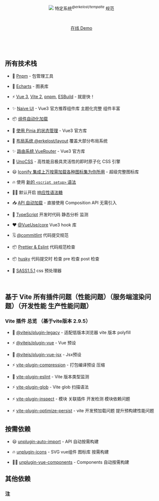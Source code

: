 <script setup>
import Adny from '@/components/Icon.vue'
</script>
<!-- <Adny /> -->
<p align='center'>
<img src="https://raw.githubusercontent.com/unocss/unocss/main/playground/public/icon-gray.svg" />
<!-- 快速地<sup><em>@erkelost/tempalte</em></sup> 创建 Web 应用 -->
特定系统<sup><em>@erkelost/tempalte</em></sup> 规范
<br> 
</p>

<br>

<p align='center'>
<a href="https://vitesse.netlify.app/">在线 Demo</a>
</p>

<br>

<p align='center'>
<!-- <b>简体中文</b> -->
</p>

<br>

## 所有技术栈

- 🚀 [Pnpm](https://pnpm.js.org/) - 包管理工具

- 🎨 [Echarts](https://echarts.apache.org/) - 图表库

- ⚡️ [Vue 3](https://github.com/vuejs/vue-next), [Vite 2](https://github.com/vitejs/vite), [pnpm](https://pnpm.js.org/), [ESBuild](https://github.com/evanw/esbuild) - 就是快！

<!-- - 🗂 [基于文件的路由]() -->

- ✨ [Naive UI](https://www.naiveui.com/zh-CN/light) - Vue3 官方推荐组件库 主题化完整 组件丰富

- 📦 [组件自动化加载]()

- 🍍 [使用 Pinia 的状态管理](https://pinia.esm.dev/) - Vue3 官方库

- 📑 [布局系统 @erkelost/layout]() 覆盖大部分布局系统

- ✨ [路由系统 VueRouter](4.x) - Vue3 官方库

- 🎨 [UnoCSS](https://github.com/unocss/unocss) - 高性能且极具灵活性的即时原子化 CSS 引擎

- 😃 [Iconify 集成上万按需加载各种图标集为你所用](https://github.com/antfu/unocss/tree/main/packages/preset-icons) - 超级完整图标库

- 🔥 使用 [新的 `<script setup>` 语法](https://github.com/vuejs/rfcs/pull/227)

- 🤙🏻 默认开启 [响应性语法糖](https://vuejs.org/guide/extras/reactivity-transform.html)

- 📥 [API 自动加载](https://github.com/antfu/unplugin-auto-import) - 直接使用 Composition API 无需引入

- 🦾 [TypeScript]() 开发时代码 静态分析 监测

- ❤️ [@VueUse/core]() Vue3 hook 库

- 🗓️ [@commitlint]() 代码提交规范

- 📦 [Prettier & Eslint]() 代码规范检查

- 📦 [husky]() 代码提交时 检查 pre 检查 post 检查

- 🍔 [SASS1.5.1]() css 预处理器

<!-- - ⚙️ 结合 [GitHub Actions](https://github.com/features/actions)，使用 [Vitest](https://github.com/vitest-dev/vitest) 进行单元测试, [Cypress](https://cypress.io/) 进行 E2E 测试 -->

<!-- - ☁️ 零配置部署 Netlify -->

<br>

<!-- ## 预配置

### UI 框架

- [UnoCSS](https://github.com/antfu/unocss) - 高性能且极具灵活性的即时原子化 CSS 引擎 (需要测试 和 Naive ui 合并引发的问题)


- [NaiveUI]() - 主题化 完整 Vue3组件库

### Icons

- [Iconify](https://iconify.design) - 使用任意的图标集，浏览：[🔍Icônes](https://icones.netlify.app/)
- [UnoCSS 的纯 CSS 图标方案](https://github.com/antfu/unocss/tree/main/packages/preset-icons)

### 插件 继承大部分vite插件及其使用方式

- [Vue Router](https://github.com/vuejs/vue-router)
  - [`vite-plugin-pages`](https://github.com/hannoeru/vite-plugin-pages) - 以文件系统为基础的路由
  - [`vite-plugin-vue-layouts`](https://github.com/JohnCampionJr/vite-plugin-vue-layouts) - 页面布局系统
- [Pinia](https://pinia.esm.dev) - 直接的, 类型安全的, 使用 Composition api 的轻便灵活的 Vue 状态管理
- [`unplugin-vue-components`](https://github.com/antfu/unplugin-vue-components) - 自动加载组件
- [`unplugin-auto-import`](https://github.com/antfu/unplugin-auto-import) - 直接使用 Composition API 等，无需导入
- [`vite-plugin-md`](https://github.com/antfu/vite-plugin-md) - Markdown 作为组件，也可以让组件在 Markdown 中使用
- [Vue I18n](https://github.com/intlify/vue-i18n-next) - 国际化
- [VueUse](https://github.com/antfu/vueuse) - 实用的 Composition API 工具合集

### 编码风格

- 使用 Composition API 地 [`<script setup>` SFC 语法](https://github.com/vuejs/rfcs/pull/227)

### 开发工具

- [TypeScript](https://www.typescriptlang.org/)
- [Vitest](https://github.com/vitest-dev/vitest) - 基于 Vite 的单元测试框架
- [pnpm](https://pnpm.js.org/) - 快, 节省磁盘空间的包管理器
- [Netlify](https://www.netlify.com/) - 零配置的部署
- [VS Code 扩展]()
  - [Vite](https://marketplace.visualstudio.com/items?itemName=antfu.vite) - 自动启动 Vite 服务器
  - [Volar](https://marketplace.visualstudio.com/items?itemName=johnsoncodehk.volar) - Vue 3 `<script setup>` IDE 支持
  - [Iconify IntelliSense](https://marketplace.visualstudio.com/items?itemName=antfu.iconify) - 图标内联显示和自动补全
  - [i18n Ally](https://marketplace.visualstudio.com/items?itemName=lokalise.i18n-ally) - 多合一的 I18n 支持
  - [ESLint](https://marketplace.visualstudio.com/items?itemName=dbaeumer.vscode-eslint) -->

<!-- ## 现在可以试试!

> Vitesse 需要 Node 版本 >=14

### GitHub 模板 -->

<!-- [使用这个模板创建仓库](https://github.com/ErKeLost/vite-vue3-template). -->

<!-- ### 克隆到本地

如果您更喜欢使用更干净的 git 历史记录手动执行此操作

```bash
pnpm add jzzx-cli -g
pnpm i # 如果你没装过 pnpm, 可以先运行: npm install -g pnpm
```
 -->
<!-- ## 清单

使用此模板时，请尝试按照清单正确更新您自己的信息

- [ ] 在 `LICENSE` 中改变作者名
- [ ] 在 `App.vue` 中改变标题
- [ ] 在 `vite.config.ts` 更改主机名
- [ ] 在 `public` 目录下改变 favicon
- [ ] 移除 `.github` 文件夹中包含资助的信息
- [ ] 整理 README 并删除路由

紧接着, 享受吧 :) -->

<!-- ## 使用

### 开发

只需要执行以下命令就可以在 http://localhost:3000 中看到

```bash
pnpm dev
```

### 构建

构建该应用只需要执行以下命令

```bash
pnpm build
```

然后你会看到用于发布的 `dist` 文件夹被生成。

### 部署到 Netlify

前往 [Netlify](https://app.netlify.com/start) 并选择你的仓库, 一路 `OK` 下去，稍等一下后，你的应用将被创建. -->

## 基于 Vite 所有插件问题（性能问题）（服务端渲染问题）（开发性能 生产性能问题）

### Vite 插件 总览 （基于vite版本 2.9.5）

- 🚀 [@vitejs/plugin-legacy](https://pnpm.js.org/) - 适配低版本浏览器 vite 版本 polyfill

- ⚡️ [@vitejs/plugin-vue](https://github.com/vuejs/vue-next) - Vue 预设

- 🚀 [@vitejs/plugin-vue-jsx](https://pnpm.js.org/) - Jsx预设

- ⚡️ [vite-plugin-compression](https://github.com/vuejs/vue-next) - 打包编译预设 压缩

- 🚀 [vite-plugin-eslint](https://pnpm.js.org/) - Vite 版本类型监测

- ⚡️ [vite-plugin-glob](https://github.com/vuejs/vue-next) - Vite glob 扫描语法

- ⚡️ [vite-plugin-inspect](https://github.com/vuejs/vue-next) - 模块 关联插件 开发检测 模块依赖问题

- ⚡️ [vite-plugin-optimize-persist](https://github.com/vuejs/vue-next) - vite 开发预加载问题 提升预构建性能问题


## 按需依赖


- 😃 [unplugin-auto-import](https://github.com/antfu/unocss/tree/main/packages/preset-icons) - API 自动按需构建

- 🔥 [unplugin-icons](https://github.com/vuejs/rfcs/pull/227) - SVG vue组件 图标库 按需构建

- 🤙🏻 [unplugin-vue-components](https://vuejs.org/guide/extras/reactivity-transform.html) - Components 自动按需构建
 
## 其他依赖

### 注
